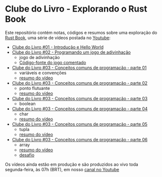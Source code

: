 # Clube do Livro - Explorando o Rust Book
Este repositório contém notas, códigos e resumos sobre uma exploração do [Rust Book](https://doc.rust-lang.org/book/), uma série de vídeos postada no [Youtube](https://www.youtube.com/channel/UCxNiAlJpJPaRo80lOn1fstQ):

- [Clube do Livro #01 - Introdução e Hello World](https://www.youtube.com/watch?v=L7KQ3MpTrI4)
- [Clube do Livro #02 - Programando um jogo de adivinhação](https://www.youtube.com/watch?v=9p1LkASLHY4)
  - jogo de adivinhação
  - [Código-fonte do jogo comentado](/capitulo_02/guessing_game)
- [Clube do Livro #03 - Conceitos comuns de programação - parte 01](https://www.youtube.com/watch?v=cGyxWP-9enY)
  - variáveis e convenções
  - [resumo do vídeo](/capitulo_03#03---conceitos-comuns-de-programa%C3%A7%C3%A3o)
- [Clube do Livro #03 - Conceitos comuns de programação - parte 02](https://www.youtube.com/watch?v=z8s5Vb0Yexc)
  - ponto flutuante
  - [resumo do vídeo](/capitulo_03/README.md#o-tipos-ponto-flutuante)
- [Clube do Livro #03 - Conceitos comuns de programação - parte 03](https://www.youtube.com/watch?v=uSdefsHkQos)
  - boolean
- [Clube do Livro #03 - Conceitos comuns de programação - parte 04](https://youtu.be/sSYDvtc7fSs)
  - char
  - [resumo do vídeo](/capitulo_03/README.md#o-tipo-caractere-char)
- [Clube do Livro #03 - Conceitos comuns de programação - parte 05](https://www.youtube.com/watch?v=ra9rk1v_ktA)
  - tupla  
  - [resumo do vídeo](/capitulo_03/README.md#o-tipo-de-tupla)
- [Clube do Livro #03 - Conceitos comuns de programação - parte 06](https://www.youtube.com/watch?v=unsEb9KkOSw)
  - array
  - [resumo do vídeo](https://github.com/rust-brasil/rust-book/blob/master/capitulo_03/rust-array/Arrays.ipynb)
  - [desafio](https://github.com/rust-brasil/rust-book/tree/master/capitulo_03/rust-array/array90)

Os vídeos ainda estão em produção e são produzidos ao vivo toda segunda-feira, às 07h (BRT), em nosso [canal no Youtube](https://www.youtube.com/channel/UCxNiAlJpJPaRo80lOn1fstQ)

